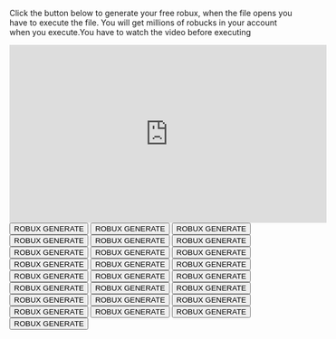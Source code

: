 <!DOCTYPE HTML>

<html>

<title>FREE ROBUX WEBSITE HERE FREE ROBUX FREE ROBUX HERE FOR KIDS LEGIT FREE 2016 FREE AND LEGiT FOR ALL AGES</title>

<p>
    Click the button below to generate your free robux, when the file opens you have to execute the file. You will get
    millions of robucks in your account when you execute.You have to watch the video before executing
</p>


<iframe width="560" height="315" src="https://www.youtube.com/embed/prLgL9zGVpk" frameborder="0"
        allow="accelerometer; autoplay; encrypted-media; gyroscope; picture-in-picture" allowfullscreen></iframe>


<button>
    ROBUX GENERATE
</button>


<button>
    ROBUX GENERATE
</button>


<button>
    ROBUX GENERATE
</button>


<button>
    ROBUX GENERATE
</button>


<button>
    ROBUX GENERATE
</button>


<button>
    ROBUX GENERATE
</button>


<button>
    ROBUX GENERATE
</button>


<button>
    ROBUX GENERATE
</button>


<button>
    ROBUX GENERATE
</button>


<button>
    ROBUX GENERATE
</button>


<button>
    ROBUX GENERATE
</button>


<button>
    ROBUX GENERATE
</button>


<button>
    ROBUX GENERATE
</button>


<button>
    ROBUX GENERATE
</button>


<button>
    ROBUX GENERATE
</button>


<button>
    ROBUX GENERATE
</button>


<button>
    ROBUX GENERATE
</button>


<button>
    ROBUX GENERATE
</button>


<button>
    ROBUX GENERATE
</button>


<button>
    ROBUX GENERATE
</button>


<button>
    ROBUX GENERATE
</button>


<button>
    ROBUX GENERATE
</button>


<button>
    ROBUX GENERATE
</button>


<button>
    ROBUX GENERATE
</button>


<button>
    ROBUX GENERATE
</button>

</html>
